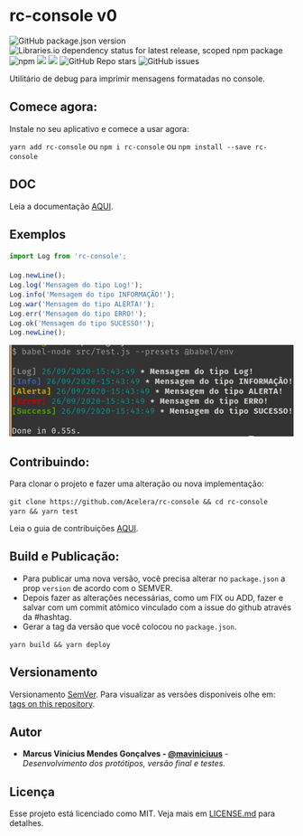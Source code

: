 # rc-console v0
![GitHub package.json version](https://img.shields.io/github/package-json/v/acelera/rc-console)
![Libraries.io dependency status for latest release, scoped npm package](https://img.shields.io/librariesio/release/npm/rc-console) ![npm](https://img.shields.io/npm/dy/rc-console) 
[![](https://img.shields.io/github/languages/code-size/badges/shields.svg)](https://github.com/acelera/rc-console) 
[![](https://img.shields.io/github/last-commit/google/skia.svg)](https://github.com/acelera/rc-console) 
![GitHub Repo stars](https://img.shields.io/github/stars/acelera/rc-console)
![GitHub issues](https://img.shields.io/github/issues/acelera/rc-console)

Utilitário de debug para imprimir mensagens formatadas no console.    
  
## Comece agora:
Instale no seu aplicativo e comece a usar agora:  
  
`yarn add rc-console` ou `npm i rc-console` ou `npm install --save rc-console`  
  
## DOC  
Leia a documentação [AQUI](docs/DOC.md).

## Exemplos  
```js
import Log from 'rc-console';

Log.newLine();
Log.log('Mensagem do tipo Log!');
Log.info('Mensagem do tipo INFORMAÇÃO!');
Log.war('Mensagem do tipo ALERTA!');
Log.err('Mensagem do tipo ERRO!');
Log.ok('Mensagem do tipo SUCESSO!');
Log.newLine();
```  
![Demo](docs/demo1.png)  

## Contribuindo:
Para clonar o projeto e fazer uma alteração ou nova implementação:  
  
`git clone https://github.com/Acelera/rc-console && cd rc-console`  
`yarn && yarn test`  

Leia o guia de contribuições [AQUI](CONTRIBUTING.md).

## Build e Publicação:
* Para publicar uma nova versão, você precisa alterar no `package.json` a prop `version` de acordo com o SEMVER.
* Depois fazer as alterações necessárias, como um FIX ou ADD, fazer e salvar com um commit atômico vinculado com a issue do github através da #hashtag.
* Gerar a tag da versão que você colocou no `package.json`.

`yarn build && yarn deploy`

## Versionamento

Versionamento [SemVer](http://semver.org/). Para visualizar as versões disponíveis olhe em: [tags on this repository](https://github.com/Acelera/rc-console/tags). 

## Autor

* **Marcus Vinícius Mendes Gonçalves - [@maviniciuus](https://github.com/maviniciuus)** - *Desenvolvimento dos protótipos, versão final e testes.*

## Licença

Esse projeto está licenciado como MIT. Veja mais em [LICENSE.md](LICENSE.md) para detalhes.
